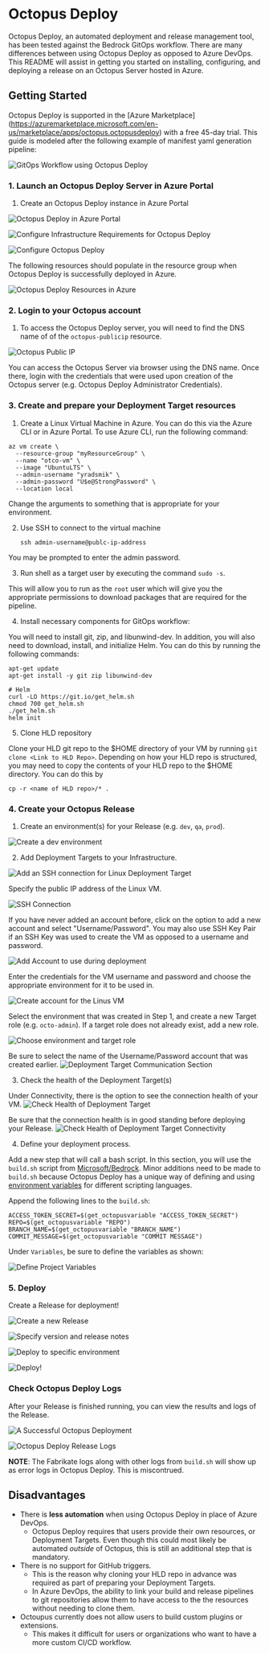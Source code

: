 # Octopus Deploy

Octopus Deploy, an automated deployment and release management tool, has been tested against the Bedrock GitOps workflow. There are many differences between using Octopus Deploy as opposed to Azure DevOps. This README will assist in getting you started on installing, configuring, and deploying a release on an Octopus Server hosted in Azure.

## Getting Started

Octopus Deploy is supported in the [Azure Marketplace] (https://azuremarketplace.microsoft.com/en-us/marketplace/apps/octopus.octopusdeploy) with a free 45-day trial. This guide is modeled after the following example of manifest yaml generation pipeline:


![GitOps Workflow using Octopus Deploy](images/gitops-octopus-deploy.png)


### 1. Launch an Octopus Deploy Server in Azure Portal

1. Create an Octopus Deploy instance in Azure Portal

![Octopus Deploy in Azure Portal](images/create-octopus-deploy.png)

![Configure Infrastructure Requirements for Octopus Deploy](images/create-octopus-deploy-2.png)

![Configure Octopus Deploy](images/create-octopus-deploy-3.png)

The following resources should populate in the resource group when Octopus Deploy is successfully deployed in Azure.

![Octopus Deploy Resources in Azure](images/octopus-deploy-resources.png)

### 2. Login to your Octopus account

1. To access the Octopus Deploy server, you will need to find the DNS name of of the `octopus-publicip` resource.

![Octopus Public IP](images/octopus-public-ip.png)

You can access the Octopus Server via browser using the DNS name. Once there, login with the credentials that were used upon creation of the Octopus server (e.g. Octopus Deploy Administrator Credentials).

### 3. Create and prepare your Deployment Target resources

1. Create a Linux Virtual Machine in Azure. You can do this via the Azure CLI or in Azure Portal. To use Azure CLI, run the following command:

```
az vm create \
  --resource-group "myResourceGroup" \
  --name "otco-vm" \
  --image "UbuntuLTS" \
  --admin-username "yradsmik" \
  --admin-password "U$e@StrongPassword" \
  --location local
```
Change the arguments to something that is appropriate for your environment.

2. Use SSH to connect to the virtual machine

    `ssh admin-username@publc-ip-address`

You may be prompted to enter the admin password.

3. Run shell as a target user by executing the command `sudo -s`.

This will allow you to run as the `root` user which will give you the appropriate permissions to download packages that are required for the pipeline.

4. Install necessary components for GitOps workflow:

You will need to install git, zip, and libunwind-dev. In addition, you will also need to download, install, and initialize Helm. You can do this by running the following commands:

```
apt-get update
apt-get install -y git zip libunwind-dev

# Helm
curl -LO https://git.io/get_helm.sh
chmod 700 get_helm.sh
./get_helm.sh
helm init
```

5. Clone HLD repository

Clone your HLD git repo to the $HOME directory of your VM by running `git clone <Link to HLD Repo>`. Depending on how your HLD repo is structured, you may need to copy the contents of your HLD repo to the $HOME directory. You can do this by

   `cp -r <name of HLD repo>/* .`

### 4. Create your Octopus Release

1. Create an environment(s) for your Release (e.g. `dev`, `qa`, `prod`).

![Create a `dev` environment](images/octopus-create-env.png)

2. Add Deployment Targets to your Infrastructure.

![Add an SSH connection for Linux Deployment Target](images/add-deployment-target.png)

Specify the public IP address of the Linux VM.

![SSH Connection](images/ssh-connection.png)

If you have never added an account before, click on the option to add a new account and select "Username/Password". You may also use SSH Key Pair if an SSH Key was used to create the VM as opposed to a username and password.

![Add Account to use during deployment](images/octopus-add-account.png)

Enter the credentials for the VM username and password and choose the appropriate environment for it to be used in.

![Create account for the Linus VM](images/octo-create-account.png)

Select the environment that was created in Step 1, and create a new Target role (e.g. `octo-admin`). If a target role does not already exist, add a new role.

![Choose environment and target role](images/octo-choose-env-role.png)

Be sure to select the name of the Username/Password account that was created earlier.
![Deployment Target Communication Section](images/octo-deploy-target-communication.png)

3. Check the health of the Deployment Target(s)

Under Connectivity, there is the option to see the connection health of your VM.
![Check Health of Deployment Target](images/octo-deploy-target-health1.png)

Be sure that the connection health is in good standing before deploying your Release.
![Check Health of Deployment Target Connectivity](images/octo-deploy-target-health2.png)

4. Define your deployment process.

Add a new step that will call a bash script. In this section, you will use the `build.sh` script from [Microsoft/Bedrock](https://github.com/Microsoft/bedrock/blob/master/gitops/azure-devops/build.sh). Minor additions need to be made to `build.sh` because Octopus Deploy has a unique way of defining and using [environment variables](https://octopus.com/docs/deployment-examples/custom-scripts/using-variables-in-scripts) for different scripting languages.

Append the following lines to the `build.sh`:

```
ACCESS_TOKEN_SECRET=$(get_octopusvariable "ACCESS_TOKEN_SECRET")
REPO=$(get_octopusvariable "REPO")
BRANCH_NAME=$(get_octopusvariable "BRANCH_NAME")
COMMIT_MESSAGE=$(get_octopusvariable "COMMIT MESSAGE")
```

Under `Variables`, be sure to define the variables as shown:

![Define Project Variables](images/octo-env-variables.png)

### 5. Deploy

Create a Release for deployment!

![Create a new Release](images/octo-release1.png)

![Specify version and release notes](images/octo-release2.png)

![Deploy to specific environment](images/octo-release3.png)

![Deploy!](images/octo-release4.png)

### Check Octopus Deploy Logs

After your Release is finished running, you can view the results and logs of the Release.

![A Successful Octopus Deployment](images/octo-successful-deploy.png)

![Octopus Deploy Release Logs](images/octo-release-logs.png)

**NOTE**: The Fabrikate logs along with other logs from `build.sh` will show up as error logs in Octopus Deploy. This is miscontrued.

## Disadvantages

- There is **less automation** when using Octopus Deploy in place of Azure DevOps.
    - Octopus Deploy requires that users provide their own resources, or Deployment Targets. Even though this could most likely be automated _outside_ of Octopus, this is still an additional step that is mandatory.
- There is no support for GitHub triggers.
    - This is the reason why cloning your HLD repo in advance was required as part of preparing your Deployment Targets.
    - In Azure DevOps, the ability to link your build and release pipelines to git repositories allow them to have access to the the resources without needing to clone them.
- Octoupus currently does not allow users to build custom plugins or extensions.
    - This makes it difficult for users or organizations who want to have a more custom CI/CD workflow.
